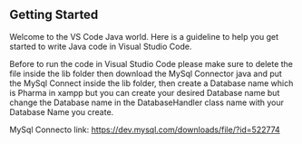 ## Getting Started

Welcome to the VS Code Java world. Here is a guideline to help you get started to write Java code in Visual Studio Code.

Before to run the code in Visual Studio Code please make sure to delete the file inside the lib folder then download the MySql Connector java and put the MySql Connect inside the lib folder, then create a Database name which is Pharma in xampp but you can create your desired Database name but change the Database name in the DatabaseHandler class name with your Database Name you create.

MySql Connecto link: https://dev.mysql.com/downloads/file/?id=522774
